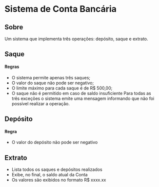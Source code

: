 # Sistema de Conta Bancária

## Sobre

Um sistema que implementa três operações: depósito, saque e extrato.

## Saque

#### Regras

- O sistema permite apenas três saques;
- O valor do saque não pode ser negativo;
- O limite máximo para cada saque é de R$ 500,00;
- O saque não é permitido em caso de saldo insuficiente
  Para todas as três exceções o sistema emite uma mensagem informando que não foi possível realizar a operação.

## Depósito

#### Regra

- O valor do depósito não pode ser negativo

## Extrato

- Lista todos os saques e depósitos realizados
- Exibe, no final, o saldo atual da Conta
- Os valores são exibidos no formato R$ xxxx.xx
